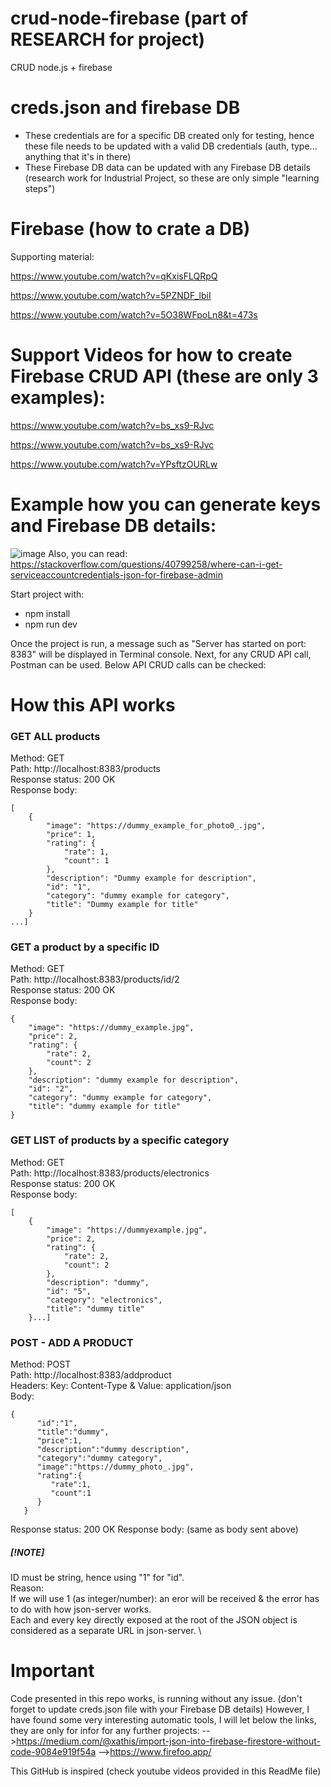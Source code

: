 # crud-node-firebase (part of **RESEARCH** for project)
CRUD node.js + firebase  

# creds.json and firebase DB
- These credentials are for a specific DB created only for testing, hence these file needs to be updated with a valid DB credentials (auth, type... anything that it's in there)
- These Firebase DB data can be updated with any Firebase DB details (research work for Industrial Project, so these are only simple "learning steps")

# Firebase (how to crate a DB)
Supporting material:

https://www.youtube.com/watch?v=qKxisFLQRpQ

https://www.youtube.com/watch?v=5PZNDF_lbiI

https://www.youtube.com/watch?v=5O38WFpoLn8&t=473s

# Support Videos for how to create Firebase CRUD API (these are only 3 examples):

https://www.youtube.com/watch?v=bs_xs9-RJvc 

https://www.youtube.com/watch?v=bs_xs9-RJvc 

https://www.youtube.com/watch?v=YPsftzOURLw

# Example how you can generate keys and Firebase DB details:

![image](https://github.com/rusuot/industrial_project_crud_api_firebase/assets/156461904/20978a8b-100d-42b9-a4a2-0dcfe0194321)
Also, you can read:   https://stackoverflow.com/questions/40799258/where-can-i-get-serviceaccountcredentials-json-for-firebase-admin


 
Start project with: 
<ul>
<li>npm install</li>
<li>npm run dev</li>
</ul>
Once the project is run, a message such as "Server has started on port: 8383" will be displayed in Terminal console.
Next, for any CRUD API call, Postman can be used.
Below API CRUD calls can be checked:



# How this API works
### GET ALL products 
Method: GET \
Path:   http://localhost:8383/products \
Response status: 200 OK \
Response body: 
```
[
    {
        "image": "https://dummy_example_for_photo0_.jpg",
        "price": 1,
        "rating": {
            "rate": 1,
            "count": 1
        },
        "description": "Dummy example for description",
        "id": "1",
        "category": "dummy example for category",
        "title": "Dummy example for title"
    }
...]
```

### GET a product by a specific ID
Method: GET \
Path:   http://localhost:8383/products/id/2 \
Response status: 200 OK \
Response body:
```
{
    "image": "https://dummy_example.jpg",
    "price": 2,
    "rating": {
        "rate": 2,
        "count": 2
    },
    "description": "dummy example for description",
    "id": "2",
    "category": "dummy example for category",
    "title": "dummy example for title"
}
```

### GET LIST of products by a specific category
Method: GET \
Path: http://localhost:8383/products/electronics \
Response status: 200 OK \
Response body: 
```
[
    {
        "image": "https://dummyexample.jpg",
        "price": 2,
        "rating": {
            "rate": 2,
            "count": 2
        },
        "description": "dummy",
        "id": "5",
        "category": "electronics",
        "title": "dummy title"
    }...]
```

### POST - ADD A PRODUCT
Method: POST \
Path: http://localhost:8383/addproduct \
Headers:  Key: Content-Type   &  Value: application/json  \
Body:
```
{
      "id":"1",
      "title":"dummy",
      "price":1,
      "description":"dummy description",
      "category":"dummy category",
      "image":"https://dummy_photo_.jpg",
      "rating":{
         "rate":1,
         "count":1
      }
   }
```
Response status: 200 OK
Response body: (same as body sent above)
##### [!NOTE] 
ID must be string, hence using "1" for "id". \
Reason: \
If we will use 1 (as integer/number): an eror will be received & the error has to do with how json-server works. \
Each and every key directly exposed at the root of the JSON object is considered as a separate URL in json-server. \


# Important
Code presented in this repo works, is running without any issue. (don't forget to update creds.json file with your Firebase DB details) 
However, I have found some very interesting automatic tools, I will let below the links, they are only for infor for any further projects:
-->https://medium.com/@xathis/import-json-into-firebase-firestore-without-code-9084e919f54a
-->https://www.firefoo.app/

This GitHub is inspired (check youtube videos provided in this ReadMe file)

